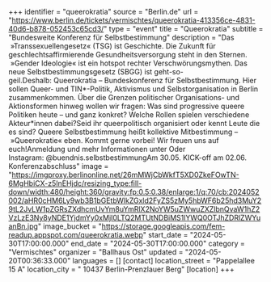 +++
identifier = "queerokratia"
source = "Berlin.de"
url = "https://www.berlin.de/tickets/vermischtes/queerokratia-413356ce-4831-40d6-b878-052453c65cd3/"
type = "event"
title = "Queerokratia"
subtitle = "Bundesweite Konferenz für Selbstbestimmung"
description = "Das  »Transsexuellengesetz« (TSG) ist Geschichte. Die Zukunft für geschlechtsaffirmierende Gesundheitsversorgung steht in den Sternen.  »Gender Ideologie« ist ein hotspot rechter Verschwörungsmythen. Das neue Selbstbestimmungsgesetz (SBGG) ist geht-so-geil.Deshalb: Queerokratia – Bundeskonferenz für Selbstbestimmung. Hier sollen Queer- und TIN*-Politik, Aktivismus und Selbstorganisation in Berlin zusammenkommen. Über die Grenzen politischer Organisations- und Aktionsformen hinweg wollen wir fragen: Was sind progressive queere Politiken heute – und ganz konkret? Welche Rollen spielen verschiedene Akteur*innen dabei?Seid ihr queerpolitisch organisiert oder kennt Leute die es sind? Queere Selbstbestimmung heißt kollektive Mitbestimmung –  »Queerokratie« eben. Kommt gerne vorbei! Wir freuen uns auf euch!Anmeldung und mehr Informationen unter Oder Instagram: @buendnis.selbstbestimmungAm 30.05. KICK-off  am 02.06. Konferenzabschluss"
image = "https://imgproxy.berlinonline.net/26mMWjCbWkfT5XD0ZkeFOwTN-6MgHbiCX-z5InEHjdc/resizing_type:fill-down/width:480/height:360/gravity:fp:0.5:0.38/enlarge:1/q:70/cb:2024052002/aHR0cHM6Ly9wb3B1bGEtbWlkZGxld2FyZS5zMy5hbWF6b25hd3MuY29tL2JvLW1pZGRsZXdhcmUvYm8uYmRlX2NoYW5uZWwuZXZlbnQvaW1hZ2VzLzE3Ny8yNDE1YjdmYy0xMjI0LTQ2MTUtNDBiMS1lYWQ0OTJhZDRlZWYuanBn.jpg"
image_bucket = "https://storage.googleapis.com/fem-readup.appspot.com/queerokratia.webp"
start_date = "2024-05-30T17:00:00.000"
end_date = "2024-05-30T17:00:00.000"
category = "Vermischtes"
organizer = "Ballhaus Ost"
updated = "2024-05-20T00:36:33.000"
languages = []
[contact]
location_street = "Pappelallee 15 A"
location_city = " 10437 Berlin-Prenzlauer Berg"
[location]
+++